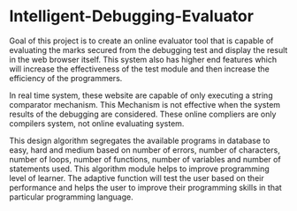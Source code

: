 # Intelligent-Debugging-Evaluator
Goal of this project is to create an online evaluator tool that is capable of evaluating the marks secured from the debugging test and display the result in the web browser itself. This system also has higher end features which will increase the effectiveness of the test module and then increase the efficiency of the programmers.

In real time system, these website are capable of only executing a string comparator mechanism. This Mechanism is not effective when the system results of the debugging are considered. These online compliers are only compilers system, not online evaluating system. 

This design algorithm segregates the available programs in database to easy, hard and medium based on number of errors, number of characters, number of loops, number of functions, number of variables and number of statements used. This algorithm module helps to improve programming level of learner. The adaptive function will test the user based on their performance and helps the user to improve their programming skills in that particular programming language.
